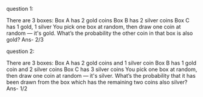 question 1:

There are 3 boxes:
Box A has 2 gold coins
Box B has 2 silver coins
Box C has 1 gold, 1 silver
You pick one box at random, then draw one coin at random — it's gold.
What’s the probability the other coin in that box is also gold?
Ans- 2/3

question 2:

There are 3 boxes:
Box A has 2 gold coins and 1 silver coin
Box B has 1 gold coin and 2 silver coins
Box C has 3 silver coins
You pick one box at random, then draw one coin at random — it's silver.
What’s the probability that it has been drawn from the box which has the remaining two coins also silver?
Ans- 1/2


